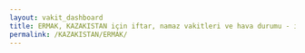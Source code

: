 ```yaml
---
layout: vakit_dashboard
title: ERMAK, KAZAKISTAN için iftar, namaz vakitleri ve hava durumu - ilçe/eyalet seç
permalink: /KAZAKISTAN/ERMAK/
---
```


<script type="text/javascript">
  var GLOBAL_COUNTRY = 'KAZAKISTAN';
  var GLOBAL_CITY = 'ERMAK';
  var GLOBAL_STATE = '';
  var lat = 72;
  var lon = 21;
</script>
